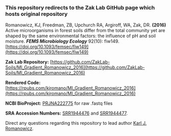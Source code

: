 ### This repository redirects to the Zak Lab GitHub page which hosts original repository

Romanowicz, KJ, Freedman, ZB, Upchurch RA, Argiroff, WA, Zak, DR. **(2016)** Active microorganisms in forest soils differ from the total community yet are shaped by the same environmental factors: the influence of pH and soil moisture. ***FEMS Microbiology Ecology*** 92(10): fiw149. [https://doi.org/10.1093/femsec/fiw149](https://doi.org/10.1093/femsec/fiw149)

**Zak Lab Repository:** [https://github.com/ZakLab-Soils/MI_Gradient_Romanowicz_2016](https://github.com/ZakLab-Soils/MI_Gradient_Romanowicz_2016)

**Rendered Code:** [https://rpubs.com/kjromano/MI_Gradient_Romanowicz_2016](https://rpubs.com/kjromano/MI_Gradient_Romanowicz_2016)

**NCBI BioProject:** [PRJNA222775](http://www.ncbi.nlm.nih.gov/bioproject/PRJNA222775) for raw .fastq files

**SRA Accession Numbers:** [SRR1944476](http://trace.ncbi.nlm.nih.gov/Traces/sra/?run=SRR1944476) and [SRR1944477](http://trace.ncbi.nlm.nih.gov/Traces/sra/?run=SRR1944477).

Direct any questions regarding this repository to lead author [Karl J. Romanowicz](mailto:kjromano@umich.edu).
